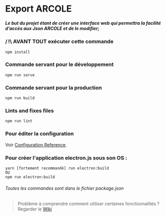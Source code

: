 # Export ARCOLE

##### Le but du projet étant de créer une interface web qui permettra la facilité d'accès aux Json ARCOLE et de le modifier;

### / !\ AVANT TOUT exécuter cette commande
```
npm install
```

### Commande servant pour le développement
```
npm run serve
```

### Commande servant pour la production
```
npm run build
```

### Lints and fixes files
```
npm run lint
```

### Pour éditer la configuration
Voir [Configuration Reference](https://cli.vuejs.org/config/).

### Pour créer l'application electron.js sous son OS :
```
yarn [fortement recommandé] run electron:build
OU
npm run electron:build
```

###### Toutes les commandes sont dans le fichier package.json
> Problème à comprendre comment utiliser certaines fonctionnalités ? Regarder le [Wiki](https://github.com/AloySama/csi-interface-graphique/wiki)
